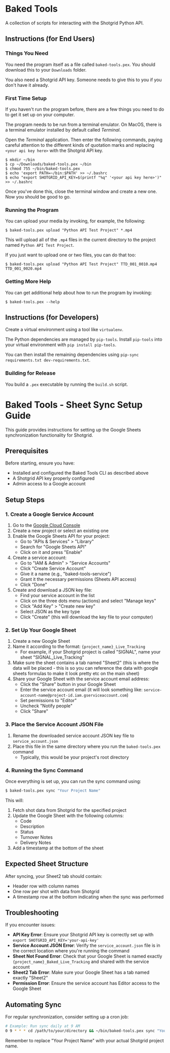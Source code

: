 # Baked Tools
A collection of scripts for interacting with the Shotgrid Python API.

## Instructions (for End Users)
### Things You Need
You need the program itself as a file called `baked-tools.pex`. You should
download this to your `Downloads` folder.

You also need a Shotgrid API key. Someone needs to give this to you if you
don't have it already.

### First Time Setup
If you haven't run the program before, there are a few things you need to do to
get it set up on your computer.

The program needs to be run from a terminal emulator. On MacOS, there is a
terminal emulator installed by default called _Terminal_.

Open the _Terminal_ application. Then enter the following commands, paying
careful attention to the different kinds of quotation marks and replacing
`<your api key here>` with the Shotgrid API key.

```
$ mkdir ~/bin
$ cp ~/Downloads/baked-tools.pex ~/bin
$ chmod 755 ~/bin/baked-tools.pex
$ echo 'export PATH=~/bin:$PATH' >> ~/.bashrc
$ echo "export SHOTGRID_API_KEY=$(printf "%q" '<your api key here>')" >> ~/.bashrc
```

Once you've done this, close the terminal window and create a new one. Now you
should be good to go.

### Running the Program
You can upload your media by invoking, for example, the following:

```
$ baked-tools.pex upload "Python API Test Project" *.mp4
```

This will upload all of the `.mp4` files in the current directory to the
project named `Python API Test Project`.

If you just want to upload one or two files, you can do that too:

```
$ baked-tools.pex upload "Python API Test Project" TTD_001_0010.mp4 TTD_001_0020.mp4
```

### Getting More Help
You can get additional help about how to run the program by invoking:

```
$ baked-tools.pex --help
```

## Instructions (for Developers)
Create a virtual environment using a tool like `virtualenv`.

The Python dependencies are managed by `pip-tools`. Install `pip-tools` into
your virtual environment with `pip install pip-tools`.

You can then install the remaining dependencies using `pip-sync
requirements.txt dev-requirements.txt`.

### Building for Release
You build a `.pex` executable by running the `build.sh` script.


# Baked Tools - Sheet Sync Setup Guide

This guide provides instructions for setting up the Google Sheets synchronization functionality for Shotgrid.

## Prerequisites

Before starting, ensure you have:

- Installed and configured the Baked Tools CLI as described above
- A Shotgrid API key properly configured
- Admin access to a Google account

## Setup Steps

### 1. Create a Google Service Account

1. Go to the [Google Cloud Console](https://console.cloud.google.com/)
2. Create a new project or select an existing one
3. Enable the Google Sheets API for your project:
   - Go to "APIs & Services" > "Library"
   - Search for "Google Sheets API"
   - Click on it and press "Enable"
4. Create a service account:
   - Go to "IAM & Admin" > "Service Accounts"
   - Click "Create Service Account"
   - Give it a name (e.g., "baked-tools-service")
   - Grant it the necessary permissions (Sheets API access)
   - Click "Done"
5. Create and download a JSON key file:
   - Find your service account in the list
   - Click on the three dots menu (actions) and select "Manage keys"
   - Click "Add Key" > "Create new key"
   - Select JSON as the key type
   - Click "Create" (this will download the key file to your computer)

### 2. Set Up Your Google Sheet

1. Create a new Google Sheet
2. Name it according to the format: `{project_name}_Live_Tracking`
   - For example, if your Shotgrid project is called "SIGNAL", name your sheet "SIGNAL_Live_Tracking"
3. Make sure the sheet contains a tab named "Sheet2" (this is where the data will be placed - this is so you can reference the data with google sheets formulas to make it look pretty etc on the main sheet)
4. Share your Google Sheet with the service account email address:
   - Click the "Share" button in your Google Sheet
   - Enter the service account email (it will look something like: `service-account-name@project-id.iam.gserviceaccount.com`)
   - Set permissions to "Editor"
   - Uncheck "Notify people"
   - Click "Share"

### 3. Place the Service Account JSON File

1. Rename the downloaded service account JSON key file to `service_account.json`
2. Place this file in the same directory where you run the `baked-tools.pex` command
   - Typically, this would be your project's root directory

### 4. Running the Sync Command

Once everything is set up, you can run the sync command using:

```bash
$ baked-tools.pex sync "Your Project Name"
```

This will:
1. Fetch shot data from Shotgrid for the specified project
2. Update the Google Sheet with the following columns:
   - Code
   - Description
   - Status
   - Turnover Notes
   - Delivery Notes
3. Add a timestamp at the bottom of the sheet

## Expected Sheet Structure

After syncing, your Sheet2 tab should contain:

- Header row with column names
- One row per shot with data from Shotgrid
- A timestamp row at the bottom indicating when the sync was performed

## Troubleshooting

If you encounter issues:

- **API Key Error**: Ensure your Shotgrid API key is correctly set up with `export SHOTGRID_API_KEY='your-api-key'`
- **Service Account JSON Error**: Verify the `service_account.json` file is in the correct location where you're running the command
- **Sheet Not Found Error**: Check that your Google Sheet is named exactly `{project_name}_Baked_Live_Tracking` and shared with the service account
- **Sheet2 Tab Error**: Make sure your Google Sheet has a tab named exactly "Sheet2"
- **Permission Error**: Ensure the service account has Editor access to the Google Sheet

## Automating Sync

For regular synchronization, consider setting up a cron job:

```bash
# Example: Run sync daily at 9 AM
0 9 * * * cd /path/to/your/directory && ~/bin/baked-tools.pex sync "Your Project Name" >> /path/to/logfile.log 2>&1
```

Remember to replace "Your Project Name" with your actual Shotgrid project name.

